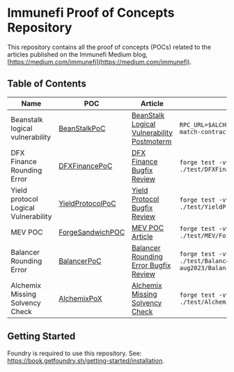 # Immunefi Proof of Concepts Repository

This repository contains all the proof of concepts (POCs) related to the articles published on the Immunefi Medium blog, [https://medium.com/immunefi](https://medium.com/immunefi).

## Table of Contents

| Name | POC | Article | Command
| ---- | ------- | ---- | ---- | 
| Beanstalk logical vulnerability | [BeanStalkPoC](./test/BeanStalk.t.sol) | [BeanStalk Logical Vulnerability Postmoterm](https://medium.com/immunefi/article1) | `RPC_URL=$ALCHEMY_API forge test --match-contract BeanStalkPoC -vvv`
| DFX Finance Rounding Error | [DFXFinancePoC](./src/DFXFinance/AttackContract.sol) | [DFX Finance Bugfix Review](https://medium.com/immunefi/) | `forge test -vvv --match-path ./test/DFXFinance/AttackTest.t.sol`
| Yield protocol Logical Vulnerability| [YieldProtocolPoC](./test/YieldProtocol.t.sol) | [Yield Protocol Bugfix Review](https://medium.com/immunefi/) | `forge test -vvv --match-path ./test/YieldProtocol/AttackTest.t.sol`
| MEV POC| [ForgeSandwichPOC](./test/MEV/Forge/Sandwich.t.sol) | [MEV POC Article](https://medium.com/immunefi/how-to-reproduce-a-simple-mev-attack-b38151616cb4) | `forge test -vvv --match-path ./test/MEV/Forge/Sandwich.t.sol`
| Balancer Rounding Error | [BalancerPoC](./test/Balancer/rounding-error-aug2023/BalancerPoC.sol) | [Balancer Rounding Error Bugfix Review](https://medium.com/immunefi/) | `forge test -vvv --match-path ./test/Balancer/rounding-error-aug2023/BalancerPoC.sol`
| Alchemix Missing Solvency Check | [AlchemixPoX](./test/Alchemix/AttackContract.sol) | [Alchemix Missing Solvency Check](https://medium.com/immunefi/) | `forge test -vvv --match-path ./test/Alchemix/PoCTest.sol --via-ir`


## Getting Started

Foundry is required to use this repository. See: https://book.getfoundry.sh/getting-started/installation.

